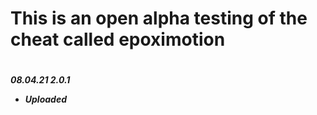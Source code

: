 # This is an open alpha testing of the cheat called epoximotion
#
***08.04.21 2.0.1***
* ***Uploaded***
